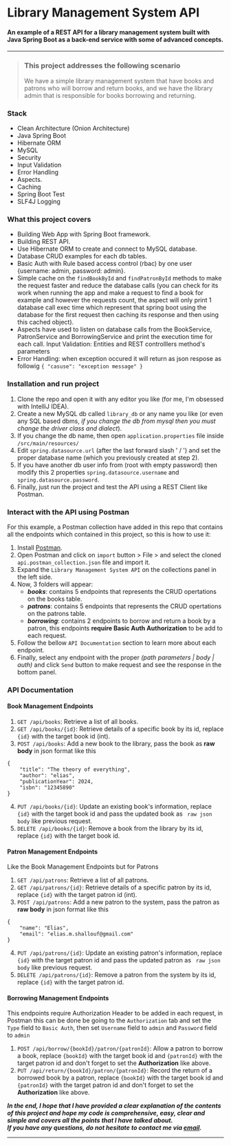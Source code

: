 # Library Management System API
#### An example of a REST API for a library management system built with Java Spring Boot as a back-end service with some of advanced concepts.
___

> ### This project addresses the following scenario
> 
>We have a simple library management system that have books and patrons who will borrow and return books, and we have the library admin that is responsible for books borrowing and returning.

### Stack

* Clean Architecture (Onion Architecture)
* Java Spring Boot
* Hibernate ORM
* MySQL
* Security
* Input Validation
* Error Handling
* Aspects.
* Caching
* Spring Boot Test
* SLF4J Logging

### What this project covers

* Building Web App with Spring Boot framework.
* Building REST API.
* Use Hibernate ORM to create and connect to MySQL database.
* Database CRUD examples for each db tables.
* Basic Auth with Rule based access control (rbac) by one user {username: admin, password: admin}.
* Simple cache on the ```findBookById``` and ```findPatronById``` methods to make the request faster and reduce the database calls (you can check for its work when running the app and make a request to find a book for example and however the requests count, the aspect will only print 1 database call exec time which represent that spring boot using the database for the first request then caching its response and then using this cached object).
* Aspects have used to listen on database calls from the BookService, PatronService and BorrowingService and print the execution time for each call.
Input Validation: Entities and REST controlllers method's parameters
* Error Handling: when exception occured it will return as json respose as followig ```{ "casuse": "exception message" }```

### Installation and run project

1. Clone the repo and open it with any editor you like (for me, I'm obsessed with IntelliJ IDEA).
2. Create a new MySQL db called ```library_db``` or any name you like (or even any SQL based dbms, *if you change the db from mysql then you must change the driver class and dialect*).
3. If you change the db name, then open ```application.properties``` file inside ```/src/main/resources/```
4. Edit ```spring.datasource.url``` (after the last forward slash ' / ') and set the proper database name (which you previously created at step 2).
5. If you have another db user info from (root with empty password) then modify this 2 properties ```spring.datasource.username``` and ```spring.datasource.password```.
6. Finally, just run the project and test the API using a REST Client like Postman.

### Interact with the API using Postman
For this example, a Postman collection have added in this repo that contains all the endpoints which contained in this project, so this is how to use it:

1. Install [Postman](https://www.postman.com/downloads/).
2. Open Postman and click on ```import``` button > File > and select the cloned ```api.postman_collection.json``` file and import it.
3. Expand the ```Library Management System API``` on the collections panel in the left side.
4. Now, 3 folders will appear:
   * **_books_**: contains 5 endpoints that represents the CRUD opertations on the books table.
   * **_patrons_**: contains 5 endpoints that represents the CRUD opertations on the patrons table.
   * **_borrowing_**: contains 2 endpoints to borrow and return a book by a patron, this endpoints **require Basic Auth Authorization** to be add to each request.
5. Follow the bellow ```API Documentation``` section to learn more about each endpoint.
6. Finally, select any endpoint with the proper _(path parameters | body | auth)_ and click ```Send``` button to make request and see the response in the bottom panel.

### API Documentation
#### Book Management Endpoints
1. ``GET /api/books``: Retrieve a list of all books.
2. ``GET /api/books/{id}``: Retrieve details of a specific book by its id, replace ``{id}`` with the target book id (int).
3. ``POST /api/books``: Add a new book to the library, pass the book as **raw body** in json format like this
```
{
    "title": "The theory of everything",
    "author": "elias",
    "publicationYear": 2024,
    "isbn": "12345890"
}
```
4. ``PUT /api/books/{id}``: Update an existing book's information, replace ``{id}`` with the target book id and pass the updated book as ``` raw json body``` like previous request.
5. ``DELETE /api/books/{id}``: Remove a book from the library by its id, replace ``{id}`` with the target book id. 

#### Patron Management Endpoints
Like the Book Management Endpoints but for Patrons
1. ``GET /api/patrons``: Retrieve a list of all patrons.
2. ``GET /api/patrons/{id}``: Retrieve details of a specific patron by its id, replace ``{id}`` with the target patron id (int).
3. ``POST /api/patrons``: Add a new patron to the system, pass the patron as **raw body** in json format like this
```
{
    "name": "Elias",
    "email": "elias.m.shallouf@gmail.com"
}
```
4. ``PUT /api/patrons/{id}``: Update an existing patron's information, replace ``{id}`` with the target patron id and pass the updated patron as ``` raw json body``` like previous request.
5. ``DELETE /api/patrons/{id}``: Remove a patron from the system by its id, replace ``{id}`` with the target patron id. 

#### Borrowing Management Endpoints
This endpoints require Authorization Header to be added in each request, in Postman this can be done be going to the ``Authorization`` tab and set the ``Type`` field to ```Basic Auth```, then set ``Username`` field to ``admin`` and ``Password`` field to ``admin``

1. ``POST /api/borrow/{bookId}/patron/{patronId}``: Allow a patron to borrow a book, replace ``{bookId}`` with the target book id and ``{patronId}`` with the target patron id and don't forget to set the **Authorization** like above.
2. ``PUT /api/return/{bookId}/patron/{patronId}``: Record the return of a borrowed book by a patron, replace ``{bookId}`` with the target book id and ``{patronId}`` with the target patron id and don't forget to set the **Authorization** like above.


___In the end, I hope that I have provided a clear explanation of the contents of this project and hope my code is comprehensive, easy, clear and simple and covers all the points that I have talked about.<br/>
If you have any questions, do not hesitate to contact me via [email](mailto://elias.m.shallouf@gmail.com).___
***
